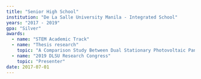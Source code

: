 ```yaml
---
title: "Senior High School"
institution: "De La Salle University Manila - Integrated School"
years: "2017 - 2019"
gpa: "Silver"
awards:
  - name: "STEM Academic Track"
  - name: "Thesis research"
    topic: "A Comparison Study Between Dual Stationary Photovoltaic Panels and Single-Axis Solar Tracking Photovoltaic Panel Power Systems in Maximum Power Point Tracking"
  - name: "2019 DLSU Research Congress"
    topic: "Presenter"
date: 2017-07-01
---
```

